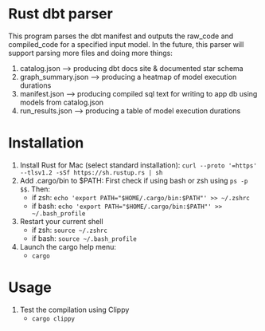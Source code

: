 # Rust dbt parser
This program parses the dbt manifest and outputs the raw_code and compiled_code for a specified input model.
In the future, this parser will support parsing more files and doing more things:

1. catalog.json --> producing dbt docs site & documented star schema
2. graph_summary.json --> producing a heatmap of model execution durations
3. manifest.json --> producing compiled sql text for writing to app db using models from catalog.json
4. run_results.json --> producing a table of model execution durations

# Installation
1. Install Rust for Mac (select standard installation): `curl --proto '=https' --tlsv1.2 -sSf https://sh.rustup.rs | sh`
2. Add .cargo/bin to $PATH:
    First check if using bash or zsh using `ps -p $$`.
    Then:
    - if zsh: `echo 'export PATH="$HOME/.cargo/bin:$PATH"' >> ~/.zshrc`
    - if bash: `echo 'export PATH="$HOME/.cargo/bin:$PATH"' >> ~/.bash_profile`
3. Restart your current shell
    - if zsh: `source ~/.zshrc`
    - if bash: `source ~/.bash_profile`
4. Launch the cargo help menu:
    - `cargo`

# Usage
1. Test the compilation using Clippy
    - `cargo clippy`